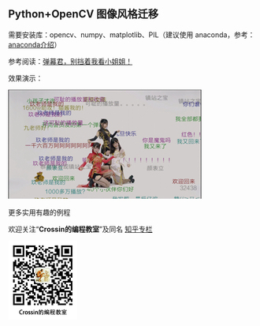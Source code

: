 ## Python+OpenCV 图像风格迁移

需要安装库：opencv、numpy、matplotlib、PIL（建议使用 anaconda，参考：[anaconda介绍](https://mp.weixin.qq.com/s/sImhGgO5BtYEBdV47XpNiA)）

参考阅读：[弹幕君，别挡着我看小姐姐！](https://mp.weixin.qq.com/s/zFgBG3WGo8jKsE3SrQIi9w)

效果演示：

![](dance.gif)





更多实用有趣的例程

欢迎关注“**Crossin的编程教室**”及同名 [知乎专栏](https://zhuanlan.zhihu.com/crossin)

![crossincode](../crossin-logo.png)
